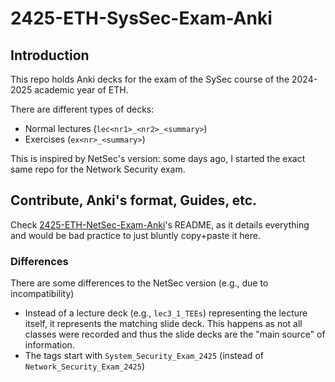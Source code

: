 # 2425-ETH-SysSec-Exam-Anki

## Introduction

This repo holds Anki decks for the exam of the SySec course of the 2024-2025 academic year of ETH.

There are different types of decks: 
- Normal lectures (`lec<nr1>_<nr2>_<summary>`)
- Exercises (`ex<nr>_<summary>`)

This is inspired by NetSec's version: some days ago, I started the exact same repo for the Network Security exam.

## Contribute, Anki's format, Guides, etc.

Check [2425-ETH-NetSec-Exam-Anki](https://github.com/PedroChaps/2024-ETH-NetSec-Exam-Anki?tab=readme-ov-file#contribute)'s README, as it details everything and would be bad practice to just bluntly copy+paste it here.

### Differences

There are some differences to the NetSec version (e.g., due to incompatibility)

- Instead of a lecture deck (e.g., `lec3_1_TEEs`) representing the lecture itself, it represents the matching slide deck. This happens as not all classes were recorded and thus the slide decks are the "main source" of information.
- The tags start with `System_Security_Exam_2425` (instead of `Network_Security_Exam_2425`)